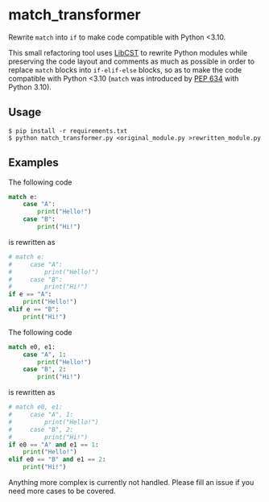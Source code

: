 # match_transformer

Rewrite `match` into `if` to make code compatible with Python <3.10.

This small refactoring tool uses
[LibCST](https://github.com/Instagram/LibCST) to rewrite Python
modules while preserving the code layout and comments as much as
possible in order to replace `match` blocks into `if-elif-else`
blocks, so as to make the code compatible with Python <3.10 (`match`
was introduced by [PEP 634](https://peps.python.org/pep-0634/) with
Python 3.10).

## Usage

```
$ pip install -r requirements.txt
$ python match_transformer.py <original_module.py >rewritten_module.py
```

## Examples

The following code

```python
match e:
    case "A":
        print("Hello!")
    case "B":
        print("Hi!")
```

is rewritten as

```python
# match e:
#     case "A":
#         print("Hello!")
#     case "B":
#         print("Hi!")
if e == "A":
    print("Hello!")
elif e == "B":
    print("Hi!")
```

The following code

```python
match e0, e1:
    case "A", 1:
        print("Hello!")
    case "B", 2:
        print("Hi!")
```

is rewritten as

```python
# match e0, e1:
#     case "A", 1:
#         print("Hello!")
#     case "B", 2:
#         print("Hi!")
if e0 == "A" and e1 == 1:
    print("Hello!")
elif e0 == "B" and e1 == 2:
    print("Hi!")
```

Anything more complex is currently not handled. Please fill an issue
if you need more cases to be covered.
